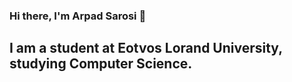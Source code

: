 ### Hi there, I'm Arpad Sarosi 👋

## I am a student at Eotvos Lorand University, studying Computer Science.
  
